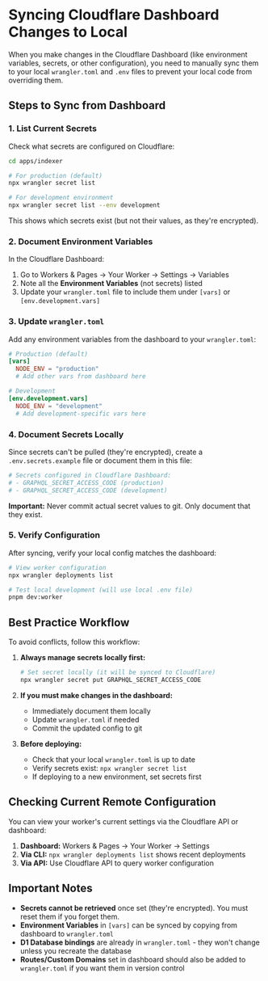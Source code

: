 # Syncing Cloudflare Dashboard Changes to Local

When you make changes in the Cloudflare Dashboard (like environment variables, secrets, or other configuration), you need to manually sync them to your local `wrangler.toml` and `.env` files to prevent your local code from overriding them.

## Steps to Sync from Dashboard

### 1. List Current Secrets

Check what secrets are configured on Cloudflare:

```bash
cd apps/indexer

# For production (default)
npx wrangler secret list

# For development environment
npx wrangler secret list --env development
```

This shows which secrets exist (but not their values, as they're encrypted).

### 2. Document Environment Variables

In the Cloudflare Dashboard:
1. Go to Workers & Pages → Your Worker → Settings → Variables
2. Note all the **Environment Variables** (not secrets) listed
3. Update your `wrangler.toml` file to include them under `[vars]` or `[env.development.vars]`

### 3. Update `wrangler.toml`

Add any environment variables from the dashboard to your `wrangler.toml`:

```toml
# Production (default)
[vars]
  NODE_ENV = "production"
  # Add other vars from dashboard here

# Development
[env.development.vars]
  NODE_ENV = "development"
  # Add development-specific vars here
```

### 4. Document Secrets Locally

Since secrets can't be pulled (they're encrypted), create a `.env.secrets.example` file or document them in this file:

```bash
# Secrets configured in Cloudflare Dashboard:
# - GRAPHQL_SECRET_ACCESS_CODE (production)
# - GRAPHQL_SECRET_ACCESS_CODE (development)
```

**Important:** Never commit actual secret values to git. Only document that they exist.

### 5. Verify Configuration

After syncing, verify your local config matches the dashboard:

```bash
# View worker configuration
npx wrangler deployments list

# Test local development (will use local .env file)
pnpm dev:worker
```

## Best Practice Workflow

To avoid conflicts, follow this workflow:

1. **Always manage secrets locally first:**
   ```bash
   # Set secret locally (it will be synced to Cloudflare)
   npx wrangler secret put GRAPHQL_SECRET_ACCESS_CODE
   ```

2. **If you must make changes in the dashboard:**
   - Immediately document them locally
   - Update `wrangler.toml` if needed
   - Commit the updated config to git

3. **Before deploying:**
   - Check that your local `wrangler.toml` is up to date
   - Verify secrets exist: `npx wrangler secret list`
   - If deploying to a new environment, set secrets first

## Checking Current Remote Configuration

You can view your worker's current settings via the Cloudflare API or dashboard:

1. **Dashboard:** Workers & Pages → Your Worker → Settings
2. **Via CLI:** `npx wrangler deployments list` shows recent deployments
3. **Via API:** Use Cloudflare API to query worker configuration

## Important Notes

- **Secrets cannot be retrieved** once set (they're encrypted). You must reset them if you forget them.
- **Environment Variables** in `[vars]` can be synced by copying from dashboard to `wrangler.toml`
- **D1 Database bindings** are already in `wrangler.toml` - they won't change unless you recreate the database
- **Routes/Custom Domains** set in dashboard should also be added to `wrangler.toml` if you want them in version control

